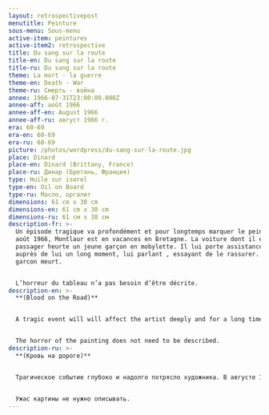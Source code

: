 ```yaml
---
layout: retrospectivepost
menutitle: Peinture
sous-menu: Sous-menu
active-item: peintures
active-item2: retrospective
title: Du sang sur la route
title-en: Du sang sur la route
title-ru: Du sang sur la route
theme: La mort - la guerre
theme-en: Death - War
theme-ru: Смерть - война
annee: 1966-07-31T23:00:00.000Z
annee-aff: août 1966
annee-aff-en: August 1966
annee-aff-ru: август 1966 г.
era: 60-69
era-en: 60-69
era-ru: 60-69
picture: /photos/wordpress/du-sang-sur-la-route.jpg
place: Dinard
place-en: Dinard (Brittany, France)
place-ru: Динар (Бретань, Франция)
type: Huile sur isorel
type-en: Oil on Board
type-ru: Масло, оргалит
dimensions: 61 cm x 38 cm
dimensions-en: 61 cm x 38 cm
dimensions-ru: 61 см x 38 см
description-fr: >-
  Un épisode tragique va profondément et pour longtemps marquer le peintre. En
  août 1966, Montlaur est en vacances en Bretagne. La voiture dont il est
  passager heurte un jeune garçon en mobylette. Il lui porte assistance et reste
  auprès de lui un long moment, lui parlant , essayant de le rassurer. Mais le
  garcon meurt. 


  L’horreur du tableau n’a pas besoin d‘être décrite.
description-en: >-
  **(Blood on the Road)**


  A tragic event will will affect the artist deeply and for a long time. In August 1966, Montlaur was on vacation in Brittany. The car in which he was a passenger collided with a young boy on a moped. He helped him and stayed with him for a long time, speaking to him, trying to reassure him while the child was dying.


  The horror of the painting does not need to be described.
description-ru: >-
  **(Кровь на дороге)**


  Трагическое событие глубоко и надолго потрясло художника. В августе 1966 года Монлор отдыхал в Бретани. Автомобиль, в котором он был пассажиром, сбил мальчика на мопеде. Пока остальные искали помощь, Монлор сидел с мальчиком на обочине, пытаясь остановить кровь, разговаривая с ним и успокаивая его. Но мальчик умер на его руках.


  Ужас картины не нужно описывать.
---
```

